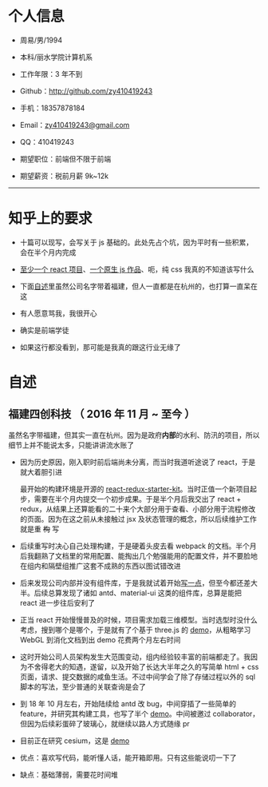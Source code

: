 # 个人信息

- 周易/男/1994
- 本科/丽水学院计算机系
- 工作年限：3 年不到
- Github：http://github.com/zy410419243
- 手机：18357878184
- Email：zy410419243@gmail.com
- QQ：410419243

- 期望职位：前端但不限于前端
- 期望薪资：税前月薪 9k~12k

---

# 知乎上的要求

- 十篇可以现写，会写关于 js 基础的。此处先占个坑，因为平时有一些积累，会在半个月内完成

- [至少一个 react 项目](https://github.com/zy410419243/mini-xmind)、[一个原生 js 作品](https://github.com/zy410419243/nino-cli)、呃，纯 css 我真的不知道该写什么

- 下面[自述](#自述)里虽然公司名字带着福建，但人一直都是在杭州的，也打算一直呆在这

- 有人愿意骂我，我很开心

- 确实是前端学徒

- 如果这行都没看到，那可能是我真的跟这行业无缘了

# 自述

## 福建四创科技 （ 2016 年 11 月 ~ 至今 ）

虽然名字带福建，但其实一直在杭州。因为是政府**内部**的水利、防汛的项目，所以细节上并不能说太多，只能讲讲流水账了

- 因为历史原因，刚入职时前后端尚未分离，而当时我道听途说了 react，于是就大着胆引进

  最开始的构建环境是开源的 [react-redux-starter-kit](https://github.com/davezuko/react-redux-starter-kit)。当时正值一个新项目起步，需要在半个月内提交一个初步成果。于是半个月后我交出了 react + redux，从结果上还算能看的二十来个大部分用于查看、小部分用于流程修改的页面。因为在这之前从未接触过 jsx 及状态管理的概念，所以后续维护工作就是重 ~~构~~ 写

- 后续重写时决心自己处理构建，于是硬着头皮去看 webpack 的文档。半个月后我翻熟了文档里的常用配置、能掏出几个勉强能用的配置文件，并不要脸地在组内和隔壁组推广这套不成熟的东西以图试错改进

- 后来发现公司内部并没有组件库，于是我就试着开始[写一点](https://github.com/zy410419243/chika-component)，但至今都还差大半。后续总算发现了诸如 antd、material-ui 这类的组件库，总算是能把 react 进一步往后安利了

- 正当 react 开始慢慢普及的时候，项目需求加载三维模型。当时选型时没什么考虑，搜到哪个是哪个，于是就有了个基于 three.js 的 [demo](https://github.com/zy410419243/three-kit)，从粗略学习 WebGL 到消化文档到出 demo 花费两个月左右时间

- 这时开始公司人员架构发生大范围变动，组内经验较丰富的前端都走了。我因为不舍得老大的知遇，遂留，以及开始了长达大半年之久的写简单 html + css 页面，请求、提交数据的咸鱼生活。不过中间学会了除了存储过程以外的 sql 脚本的写法，至少普通的关联查询是会了

- 到 18 年 10 月左右，开始陆续给 antd 改 bug，中间穿插了一些简单的 feature，并研究其构建工具，也写了半个 [demo](https://github.com/zy410419243/nino-cli)。中间被邀过 collaborator，但因为后续彩蛋碎了玻璃心，就继续以路人方式随缘 pr

- 目前正在研究 cesium，这是 [demo](https://github.com/zy410419243/chika-cesium)

- 优点：喜欢写代码，能听懂人话，能开箱即用。只有这些能说叨一下了

- 缺点：基础薄弱，需要花时间堆
